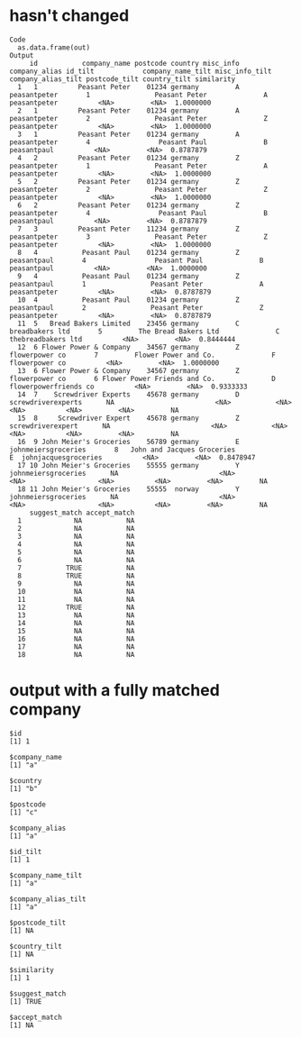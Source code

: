 # hasn't changed

    Code
      as.data.frame(out)
    Output
         id           company_name postcode country misc_info       company_alias id_tilt            company_name_tilt misc_info_tilt    company_alias_tilt postcode_tilt country_tilt similarity
      1   1          Peasant Peter    01234 germany         A        peasantpeter       1                Peasant Peter              A          peasantpeter          <NA>         <NA>  1.0000000
      2   1          Peasant Peter    01234 germany         A        peasantpeter       2                Peasant Peter              Z          peasantpeter          <NA>         <NA>  1.0000000
      3   1          Peasant Peter    01234 germany         A        peasantpeter       4                 Peasant Paul              B           peasantpaul          <NA>         <NA>  0.8787879
      4   2          Peasant Peter    01234 germany         Z        peasantpeter       1                Peasant Peter              A          peasantpeter          <NA>         <NA>  1.0000000
      5   2          Peasant Peter    01234 germany         Z        peasantpeter       2                Peasant Peter              Z          peasantpeter          <NA>         <NA>  1.0000000
      6   2          Peasant Peter    01234 germany         Z        peasantpeter       4                 Peasant Paul              B           peasantpaul          <NA>         <NA>  0.8787879
      7   3          Peasant Peter    11234 germany         Z        peasantpeter       3                Peasant Peter              Z          peasantpeter          <NA>         <NA>  1.0000000
      8   4           Peasant Paul    01234 germany         Z         peasantpaul       4                 Peasant Paul              B           peasantpaul          <NA>         <NA>  1.0000000
      9   4           Peasant Paul    01234 germany         Z         peasantpaul       1                Peasant Peter              A          peasantpeter          <NA>         <NA>  0.8787879
      10  4           Peasant Paul    01234 germany         Z         peasantpaul       2                Peasant Peter              Z          peasantpeter          <NA>         <NA>  0.8787879
      11  5   Bread Bakers Limited    23456 germany         C     breadbakers ltd       5         The Bread Bakers Ltd              C    thebreadbakers ltd          <NA>         <NA>  0.8444444
      12  6 Flower Power & Company    34567 germany         Z      flowerpower co       7         Flower Power and Co.              F        flowerpower co          <NA>         <NA>  1.0000000
      13  6 Flower Power & Company    34567 germany         Z      flowerpower co       6 Flower Power Friends and Co.              D flowerpowerfriends co          <NA>         <NA>  0.9333333
      14  7    Screwdriver Experts    45678 germany         D  screwdriverexperts      NA                         <NA>           <NA>                  <NA>          <NA>         <NA>         NA
      15  8     Screwdriver Expert    45678 germany         Z   screwdriverexpert      NA                         <NA>           <NA>                  <NA>          <NA>         <NA>         NA
      16  9 John Meier's Groceries    56789 germany         E johnmeiersgroceries       8   John and Jacques Groceries              E  johnjacquesgroceries          <NA>         <NA>  0.8478947
      17 10 John Meier's Groceries    55555 germany         Y johnmeiersgroceries      NA                         <NA>           <NA>                  <NA>          <NA>         <NA>         NA
      18 11 John Meier's Groceries    55555  norway         Y johnmeiersgroceries      NA                         <NA>           <NA>                  <NA>          <NA>         <NA>         NA
         suggest_match accept_match
      1             NA           NA
      2             NA           NA
      3             NA           NA
      4             NA           NA
      5             NA           NA
      6             NA           NA
      7           TRUE           NA
      8           TRUE           NA
      9             NA           NA
      10            NA           NA
      11            NA           NA
      12          TRUE           NA
      13            NA           NA
      14            NA           NA
      15            NA           NA
      16            NA           NA
      17            NA           NA
      18            NA           NA

# output with a fully matched company

    $id
    [1] 1
    
    $company_name
    [1] "a"
    
    $country
    [1] "b"
    
    $postcode
    [1] "c"
    
    $company_alias
    [1] "a"
    
    $id_tilt
    [1] 1
    
    $company_name_tilt
    [1] "a"
    
    $company_alias_tilt
    [1] "a"
    
    $postcode_tilt
    [1] NA
    
    $country_tilt
    [1] NA
    
    $similarity
    [1] 1
    
    $suggest_match
    [1] TRUE
    
    $accept_match
    [1] NA
    

